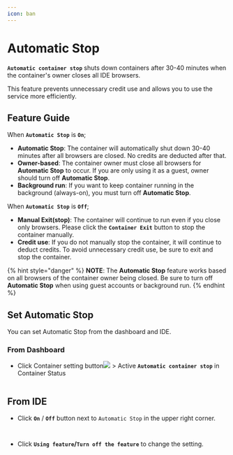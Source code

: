 ```yaml
---
icon: ban
---
```


# Automatic Stop

**`Automatic container stop`** shuts down containers after 30-40 minutes when the container's owner closes all IDE browsers.

This feature prevents unnecessary credit use and allows you to use the service more efficiently.

## Feature Guide <a href="#feature-guide" id="feature-guide"></a>

When **`Automatic Stop`** is **`On`**;

* **Automatic Stop**: The container will automatically shut down 30-40 minutes after all browsers are closed. No credits are deducted after that.
* **Owner-based**: The container owner must close all browsers for **Automatic Stop** to occur. If you are only using it as a guest, owner should turn off **Automatic Stop**.
* **Background run**: If you want to keep container running in the background (always-on), you must turn off **Automatic Stop**.

When **`Automatic Stop`** is **`Off`**;

* **Manual Exit(stop)**: The container will continue to run even if you close only browsers. Please click the **`Container Exit`** button to stop the container manually.
* **Credit use**: If you do not manually stop the container, it will continue to deduct credits. To avoid unnecessary credit use, be sure to exit and stop the container.

{% hint style="danger" %}
**NOTE**: The **Automatic Stop** feature works based on all browsers of the container owner being closed. Be sure to turn off **Automatic Stop** when using guest accounts or background run.
{% endhint %}

## Set Automatic Stop <a href="#set-automatic-stop" id="set-automatic-stop"></a>

You can set Automatic Stop from the dashboard and IDE.

### From Dashboard <a href="#from-dashboard" id="from-dashboard"></a>

* Click Container setting button![](https://help.goorm.io/~gitbook/image?url=https%3A%2F%2F2181851870-files.gitbook.io%2F%7E%2Ffiles%2Fv0%2Fb%2Fgitbook-x-prod.appspot.com%2Fo%2Fspaces%252F-Lq-Q9LciN1X9EABxGkt%252Fuploads%252FAnr0KhV0ED5q8oUqo0zY%252Fimage.png%3Falt%3Dmedia%26token%3D8268a1f0-d890-4277-ac95-5dd60224a352\&width=300\&dpr=4\&quality=100\&sign=1527ba46\&sv=2) > Active **`Automatic container stop`** in Container Status

<figure><img src="https://2181851870-files.gitbook.io/~/files/v0/b/gitbook-x-prod.appspot.com/o/spaces%2F-Lq-Q9LciN1X9EABxGkt%2Fuploads%2FgJU2qFgwYvRl3uE0SmDl%2FGroup%205.svg?alt=media&#x26;token=89fc947b-b1f2-423e-88df-5433350e1697" alt=""><figcaption></figcaption></figure>

## From IDE <a href="#from-ide" id="from-ide"></a>

* Click **`On`** / **`Off`** button next to `Automatic Stop` in the upper right corner.

<figure><img src="https://help.goorm.io/~gitbook/image?url=https%3A%2F%2F2181851870-files.gitbook.io%2F%7E%2Ffiles%2Fv0%2Fb%2Fgitbook-x-prod.appspot.com%2Fo%2Fspaces%252F-Lq-Q9LciN1X9EABxGkt%252Fuploads%252F0JbUU3kThH9MT8Z95YFS%252Fimage.png%3Falt%3Dmedia%26token%3D4fdd8f64-82f6-46f3-82c9-af5c4b80891a&#x26;width=768&#x26;dpr=4&#x26;quality=100&#x26;sign=fe7d65f4&#x26;sv=2" alt=""><figcaption></figcaption></figure>

<figure><img src="https://help.goorm.io/~gitbook/image?url=https%3A%2F%2F2181851870-files.gitbook.io%2F%7E%2Ffiles%2Fv0%2Fb%2Fgitbook-x-prod.appspot.com%2Fo%2Fspaces%252F-Lq-Q9LciN1X9EABxGkt%252Fuploads%252F0JbUU3kThH9MT8Z95YFS%252Fimage.png%3Falt%3Dmedia%26token%3D4fdd8f64-82f6-46f3-82c9-af5c4b80891a&#x26;width=768&#x26;dpr=4&#x26;quality=100&#x26;sign=fe7d65f4&#x26;sv=2" alt=""><figcaption></figcaption></figure>

* Click **`Using feature`/`Turn off the feature`** to change the setting.

<figure><img src="https://help.goorm.io/~gitbook/image?url=https%3A%2F%2F2181851870-files.gitbook.io%2F%7E%2Ffiles%2Fv0%2Fb%2Fgitbook-x-prod.appspot.com%2Fo%2Fspaces%252F-Lq-Q9LciN1X9EABxGkt%252Fuploads%252FryB2ZI4dG3IkKENdZh3p%252Fimage.png%3Falt%3Dmedia%26token%3D74ad6b96-46fe-44b6-8273-5b29742fff40&#x26;width=768&#x26;dpr=4&#x26;quality=100&#x26;sign=eccd50f5&#x26;sv=2" alt=""><figcaption></figcaption></figure>
